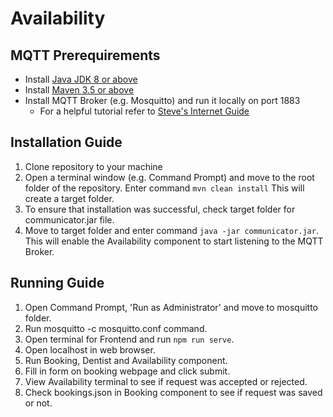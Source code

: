 # Availability

## MQTT Prerequirements
* Install [Java JDK 8 or above](https://www.oracle.com/java/technologies/javase/javase-jdk8-downloads.html)
* Install [Maven 3.5 or above](https://maven.apache.org/download.cgi)
* Install MQTT Broker (e.g. Mosquitto) and run it locally on port 1883
   * For a helpful tutorial refer to [Steve's Internet Guide](http://www.steves-internet-guide.com/install-mosquitto-broker/)

## Installation Guide
1. Clone repository to your machine
2. Open a terminal window (e.g. Command Prompt) and move to the root folder of the repository. Enter command `mvn clean install` This will create a target folder.
3. To ensure that installation was successful, check target folder for communicator.jar file.
4. Move to target folder and enter command `java -jar communicator.jar`. This will enable the Availability component to start listening to the MQTT Broker.

## Running Guide
1. Open Command Prompt, 'Run as Administrator' and move to mosquitto folder.
2. Run mosquitto -c mosquitto.conf command.
3. Open terminal for Frontend and run `npm run serve`.
4. Open localhost in web browser.
5. Run Booking, Dentist and Availability component.
6. Fill in form on booking webpage and click submit.
7. View Availability terminal to see if request was accepted or rejected. 
8. Check bookings.json in Booking component to see if request was saved or not.


